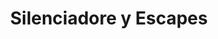 ---
title: "Silenciadore y Escapes"
url: /mixco/silenciadore-y-escapes/
shop: piezas de automóviles
---